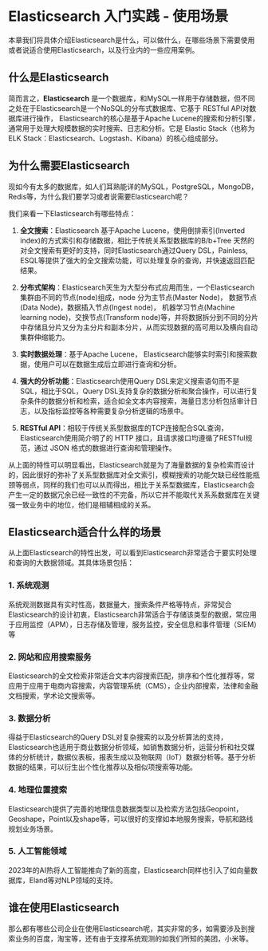 # Elasticsearch 入门实践 - 使用场景

本章我们将具体介绍Elasticsearch是什么，可以做什么，在哪些场景下需要使用或者说适合使用Elasticsearch，以及行业内的一些应用案例。

## 什么是Elasticsearch

简而言之，**Elasticsearch** 是一个数据库，和MySQL一样用于存储数据，但不同之处在于Elasticsearch是一个NoSQL的分布式数据库、它基于 RESTful API对数据库进行操作， Elasticsearch的核心是基于Apache Lucene的搜索和分析引擎，通常用于处理大规模数据的实时搜索、日志和分析。它是 Elastic Stack（也称为 ELK Stack：Elasticsearch、Logstash、Kibana）的核心组成部分。

## 为什么需要Elasticsearch

现如今有太多的数据库，如人们耳熟能详的MySQL，PostgreSQL，MongoDB，Redis等，为什么我们要学习或者说需要Elasticsearch呢？

我们来看一下Elasticsearch有哪些特点：

1. **全文搜索**：Elasticsearch 基于Apache Lucene，使用倒排索引(Inverted index)的方式索引和存储数据，相比于传统关系型数据库的B/b+Tree 天然的对全文搜索有更好的支持，同时Elasticsearch通过Query DSL，Painless, ESQL等提供了强大的全文搜索功能，可以处理复杂的查询，并快速返回匹配结果。

2. **分布式架构**：Elasticsearch天生为大型分布式应用而生，一个Elasticsearch集群由不同的节点(node)组成，node 分为主节点(Master Node)， 数据节点(Data Node)，数据插入节点(Ingest node)， 机器学习节点(Machine learning node)，交换节点(Transform node)等，并将数据拆分到不同的分片中存储且分片又分为主分片和副本分片，从而实现数据的高可用以及横向自动集群伸缩能力。

3. **实时数据处理**：基于Apache Lucene， Elasticsearch能够实时索引和搜索数据，使用户可以在数据生成后立即进行查询和分析。

4. **强大的分析功能**：Elasticsearch使用Query DSL来定义搜索语句而不是SQL，相比于SQL，Query DSL支持复杂的数据分析和聚合操作，可以进行复杂条件的数据分析和检索，适合如全文本内容搜索，海量日志分析包括审计日志，以及指标监控等各种需要复杂分析逻辑的场景中。

5. **RESTful API**：相较于传统关系型数据库的TCP连接配合SQL查询，Elasticsearch使用简介明了的 HTTP 接口，且请求接口均遵循了RESTful规范，通过 JSON 格式的数据进行查询和管理操作。

从上面的特性可以明显看出，Elasticsearch就是为了海量数据的复杂检索而设计的，因此很好的弥补了关系型数据库对全文索引，模糊搜索的功能欠缺已经性能瓶颈等弱点，同样的我们也可以从而得出，相比于关系型数据库，Elasticsearch会产生一定的数据冗余已经一致性的不完备，所以它并不能取代关系系数据库在关键强一致业务中的地位，他们是相辅相成的关系。

## Elasticsearch适合什么样的场景

从上面Elasticsearch的特性出发，可以看到Elasticsearch非常适合于要实时处理和查询的大数据领域。其具体场景包括：

### 1. **系统观测**

系统观测数据具有实时性高，数据量大，搜索条件严格等特点，非常契合Elasticsearch的设计初衷，Elasticsearch非常适合于存储该类型的数据，常应用于应用监控（APM），日志存储及管理，服务监控，安全信息和事件管理（SIEM）等

### 2. **网站和应用搜索服务**

Elasticsearch的全文检索非常适合文本内容搜索匹配，排序和个性化推荐等，常应用于应用于电商内容搜索，内容管理系统（CMS），企业内部搜索，法律和金融文档搜索，学术论文搜索等。

### 3. **数据分析**

得益于Elasticsearch的Query DSL对复杂搜索的以及分析算法的支持，Elasticsearch也适用于商业数据分析领域，如销售数据分析，运营分析和社交媒体的分析统计，数据仪表板，报表生成以及物联网（IoT）数据分析等。基于分析数据的结果，可以衍生出个性化推荐以及相似项搜索等功能。

### 4. **地理位置搜索**

Elasticsearch提供了完善的地理信息数据类型以及检索方法包括Geopoint，Geoshape，Point以及shape等，可以很好的支撑如本地服务搜索，导航和路线规划业务场景。

### 5. **人工智能领域**

2023年的AI热将人工智能推向了新的高度，Elasticsearch同样也引入了如向量数据库，Eland等对NLP领域的支持。

## 谁在使用Elasticsearch

那么都有哪些公司企业在使用Elasticsearch呢，其实非常的多，如需要涉及到搜索业务的百度，淘宝等，还有由于支撑系统观测的如我们所知的美团，小米等。
